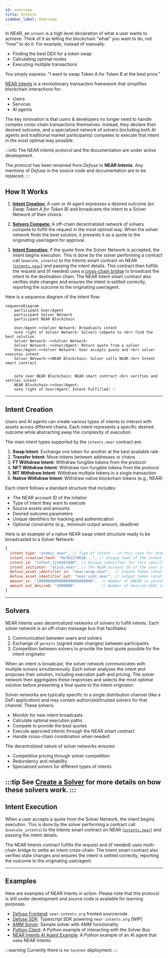 ```yaml
---
id: overview
title: Intents
sidebar_label: Overview
---
```


In NEAR, an `intent` is a high level declaration of what a user wants to achieve. Think of it as telling the blockchain "what" you want to do, not "how" to do it. For example, instead of manually:
- Finding the best DEX for a token swap
- Calculating optimal routes
- Executing multiple transactions

You simply express: "I want to swap Token A for Token B at the best price."

[NEAR Intents](https://near.org/blog/introducing-near-intents/) is a revolutionary transaction framework that simplifies blockchain interactions for:
- Users
- Services
- AI agents

The key innovation is that users & developers no longer need to handle complex cross-chain transactions themselves. Instead, they declare their desired outcome, and a specialized network of solvers (including both AI agents and traditional market participants) competes to execute that intent in the most optimal way possible.

:::info
The NEAR intents protocol and the documentation are under active development.

The protocol has been renamed from _Defuse_ to **NEAR Intents**.
Any mentions of _Defuse_ in the source code and documentation are to be replaced.
:::

## How It Works

1. [**Intent Creation**:](#intent-creation) A user or AI agent expresses a desired outcome _(ex: Swap Token A for Token B)_ and broadcasts the intent to a Solver Network of their choice.

2. [**Solvers Compete**:](#solvers) A off-chain decentralized network of solvers compete to fulfill the request in the most optimal way. When the solver network finds the best solution, it presents it as a quote to the originating user/agent for approval.

4. [**Intent Execution**:](#intent-execution) If the quote from the Solver Network is accepted, the intent begins execution. This is done by the solver performing a contract call (`execute_intents`) to the Intents smart contract on NEAR ([`intents.near`](https://nearblocks.io/address/intents.near)) and passing the intent details. This contract then fulfills the request and (if needed) uses a [cross-chain bridge](intents-bridge.md) to broadcast the intent to the destination chain. The NEAR Intent smart contract also verifies state changes and ensures the intent is settled correctly, reporting the outcome to the originating user/agent.

Here is a sequence diagram of the intent flow:

```mermaid
sequenceDiagram
    participant User/Agent
    participant Solver Network
    participant NEAR Blockchain

    User/Agent->>Solver Network: Broadcasts intent
    note right of Solver Network: Solvers compete to <br> find the best solution
    Solver Network-->>Solver Network: 
    Solver Network-->>User/Agent: Return quote from a solver
    User/Agent->>Solver Network: User accepts quote and <br> solver executes intent
    Solver Network->>NEAR Blockchain: Solver calls NEAR <br> Intent smart contract


    note over NEAR Blockchain: NEAR smart contract <br> verifies and settles intent
    NEAR Blockchain->>User/Agent: 
    note right of User/Agent: Intent Fulfilled! ✅
```

---

## Intent Creation

Users and AI agents can create various types of intents to interact with assets across different chains. Each intent represents a specific desired outcome while abstracting away the complexity of execution.

The main intent types supported by the `intents.near` contract are:

1. **Swap Intent**: Exchange one token for another at the best available rate
2. **Transfer Intent**: Move tokens between addresses or chains
3. **FT Withdraw Intent**: Withdraw fungible tokens from the protocol
4. **NFT Withdraw Intent**: Withdraw non-fungible tokens from the protocol
5. **MT Withdraw Intent**: Withdraw multiple tokens in a single transaction
6. **Native Withdraw Intent**: Withdraw native blockchain tokens (e.g., NEAR)

Each intent follows a standard structure that includes:
- The NEAR account ID of the initatior
- Type of intent they want to execute
- Source assets and amounts
- Desired outcome parameters
- Unique identifiers for tracking and authentication
- Optional constraints (e.g., minimum output amount, deadline)

Here is an example of a native NEAR swap intent structure ready to be broadcasted to a Solver Network:

```js
{
  intent_type: "atomic_near", // Type of intent - in this case for atomic swaps on NEAR
  intent_creation_hash: "Hx7b2270616...", // Unique hash of the intent for authenticity
  intent_id: "intent_1234567890", // Unique identifier for this specific intent
  intent_initiator: "alice.near", // The NEAR account ID of the user initiating the swap
  defuse_asset_identifier_in: "near:wrap.near",  // inpute token (what you are swapping)
  defuse_asset_identifier_out: "near:usdc.near", // output token (what you want to receive)
  amount_in: "1000000000000000000000000",  // Number of $NEAR in yoctoNEAR (1 NEAR = 10^24 yoctoNEAR)
  amount_out_desired: "1000000"            // Number of desired USDC (6 decimals)
}
```

<!-- TODO: add example of a cross-chain swap intent & and where to get the asset identifiers -->

---

## Solvers

NEAR Intents uses decentralized networks of solvers to fulfill intents. Each solver network is an off-chain message bus that facilitates:

1. Communication between users and solvers
2. Exchange of `permits` (signed state changes) between participants
3. Competition between solvers to provide the best quote possible for the intent originator

When an intent is broadcast, the solver network communicates with multiple solvers simultaneously. Each solver analyzes the intent and proposes their solution, including execution path and pricing. The solver network then aggregates these responses and selects the most optimal solution before presenting a final quote to the intent originator.

<!-- TODO: add diagram of the solver network -->

Solver networks are typically specific to a single distribution channel (like a DeFi application) and may contain authorized/trusted solvers for that channel. These solvers:

- Monitor for new intent broadcasts
- Calculate optimal execution paths
- Compete to provide the best quotes
- Execute approved intents through the NEAR smart contract
- Handle cross-chain coordination when needed

The decentralized nature of solver networks ensures:

- Competitive pricing through solver competition
- Redundancy and reliability
- Specialized solvers for different types of intents

:::tip
See [Create a Solver](solvers.md) for more details on how these solvers work.
:::
---

## Intent Execution

When a user accepts a quote from the Solver Network, the intent begins execution. This is done by the solver performing a contract call (`execute_intents`) to the Intents smart contract on NEAR ([`intents.near`](https://nearblocks.io/address/intents.near)) and passing the intent details. 

The NEAR Intents contract fulfills the request and (if needed) uses multi-chain bridge to settle an intent cross-chain. The Intent smart contract also verifies state changes and ensures the intent is settled correctly, reporting the outcome to the originating user/agent.

<!-- TODO: add link to smart contract docs -->

---

## Examples

Here are examples of NEAR Intents in action. Please note that this protocol is still under development and source code is available for learning purposes.

- [Defuse Frontend](https://github.com/defuse-protocol/defuse-frontend): `near-intents.org` fronted sourcecode
- [Defuse SDK](https://github.com/defuse-protocol/defuse-sdk): Typescript SDK powering `near-intents.org` [WIP]  
- [AMM Solver](https://github.com/defuse-protocol/near-intents-amm-solver): Sample solver with AMM functionality
- [Python Client](https://github.com/referencedev/test-intent): A Python example of interacting with the Solver Bus
- [NEAR Intents AI Agent Example](https://github.com/near-examples/near-intents-agent-example): A Python example of an AI agent that uses NEAR Intents

:::warning
Currently there is no `testnet` deployment.
:::
